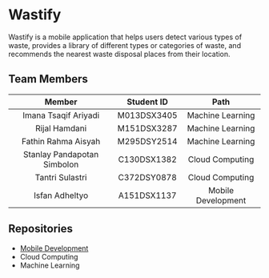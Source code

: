 # Wastify
Wastify is a mobile application that helps users detect various types of waste, provides a library of different types or categories of waste, and recommends the nearest waste disposal places from their location.

## Team Members
|            Member           				| Student ID |        Path        |
| :---------------------------------------: | :--------: | :----------------: |
|        Imana Tsaqif Ariyadi        | M013DSX3405 |  Machine Learning  |
|      			Rijal Hamdani     	        | M151DSX3287 |  Machine Learning  |
|     Fathin Rahma Aisyah     | M295DSY2514 | Machine Learning |
|      Stanlay Pandapotan Simbolon     | C130DSX1382 | Cloud Computing |
|     Tantri Sulastri     | C372DSY0878 |   Cloud Computing  |
| Isfan Adheltyo | A151DSX1137 |   Mobile Development  |

## Repositories
- [Mobile Development](https://github.com/isfan17/wastify-app)
- Cloud Computing
- Machine Learning

